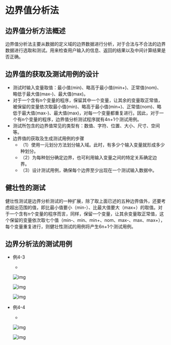 # 边界值分析法



## 边界值分析方法概述

边界值分析法主要从数据的定义域的边界数据进行分析，对于合法与不合法的边界数据进行选取和测试。用来检查用户输入的信息、返回的结果以及中间计算结果是否正确。

## 边界值的获取及测试用例的设计

- 测试时输入变量取值：最小值(min)、略高于最小值(min+)、正常值(nom)、略低于最大值(max-)、最大值(max)。
- 对于一个含有n个变量的程序，保留其中一个变量，让其余的变量取正常值，被保留的变量依次取最小值(min)、略高于最小值(min+)、正常值(nom)、略低于最大值(max-)、最大值(max)，对每一个变量都重复进行。因此，对于一个有n个变量的程序，边界值分析测试程序就有4n+1个测试用例。
- 测试所包含的边界值常见的类型有：数值、字符、位置、大小、尺寸、空间等。
- 边界值的获取及生成测试用例的步骤
  - （1）使用一元划分方法划分输入域。此时，有多少个输入变量就形成多少种划分。
  - （2）为每种划分确定边界，也可利用输入变量之间的特定关系确定边界。
  - （3）设计测试用例，确保每个边界至少出现在一个测试输入数据中。

## 健壮性的测试

健壮性测试是边界分析测试的一种扩展，除了取上面已述的五种边界值外，还要考虑超出范围的值，即比最小值要小（min-）、比最大值要大（max+）的取值。对于一个含有n个变量的程序而言，同样，保留一个变量，让其余变量取正常值，这个保留的变量依次取七个值（min-、min、min+、nom、max-、max、max+），每个变量重复进行，则健壮性测试的用例将产生6n+1个测试用例。



## 边界分析法的测试用例

- 例4-3

  - 

    ![img](https://mubu.com/document_image/64b7c382-80dd-48ca-9ede-35b90ba74923-4644403.jpg)

    ![img](https://mubu.com/document_image/92c2533c-f758-4cd2-a9cc-5c44c141957f-4644403.jpg)

    ![img](https://mubu.com/document_image/b266bd95-18ba-4d34-8a2a-f7ca2a539071-4644403.jpg)

- 例4-4

  - 

    ![img](https://mubu.com/document_image/8886c3e1-8b52-4fde-ad7d-89d44bb460e4-4644403.jpg)

    ![img](https://mubu.com/document_image/a5ab1649-f974-4c5b-bd9f-1e559fab3727-4644403.jpg)